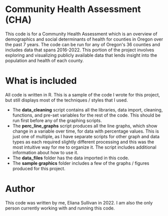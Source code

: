 # Community Health Assessment (CHA)
This code is for a Community Health Assessment which is an overview of demographics and social determinants of health for counties in Oregon over the past 7 years. The code can be run for any of Oregon's 36 counties and includes data that spans 2016-2022. This portion of the project involves exploring and visualizing publicly available data that lends insight into the population and health of each county.

# What is included
All code is written in R. This is a sample of the code I wrote for this project, but still displays most of the techniques / styles that I used. 
- The **data_cleaning** script contains all the libraries, data import, cleaning, functions, and pre-set variables for the rest of the code. This should be run first before any of the graphing scripts.
- The **perc_line_graphs** script produces all the line graphs, which show change in a variable over time, for data with percentage values. This is just one of multiple, as I have separate scripts for other graph and data types as each required slightly different processing and this was the most intuitive way for me to organize it. The script includes additional information about how to use it.
- The **data_files** folder has the data imported in this code.
- The **sample graphics** folder includes a few of the graphs / figures produced for this project.

# Author
This code was written by me, Eliana Sullivan in 2022. I am also the only person currently working with and running this code.
